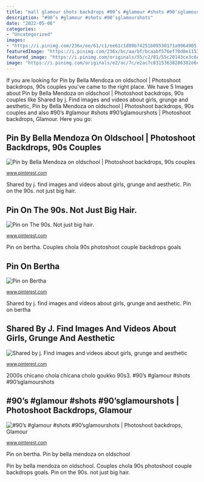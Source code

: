```yaml
---
title: "mall glamour shots backdrops #90’s #glamour #shots #90’sglamourshots"
description: "#90’s #glamour #shots #90’sglamourshots"
date: "2022-05-06"
categories:
- "Uncategorized"
images:
- "https://i.pinimg.com/236x/ee/61/c1/ee61c1d89b74251b09530171a9964905.jpg?nii=t"
featuredImage: "https://i.pinimg.com/236x/bc/aa/bf/bcaabf576ef70d8e1153ee368b8837fe.jpg?nii=t"
featured_image: "https://i.pinimg.com/originals/55/c2/01/55c20143ce3c6e4cbb417ac1852ba6f0.jpg"
image: "https://i.pinimg.com/originals/e2/ac/7c/e2ac7c83153638286382e6cef2f65956.jpg"
---
```


If you are looking for Pin by Bella Mendoza on oldschool | Photoshoot backdrops, 90s couples you've came to the right place. We have 5 Images about Pin by Bella Mendoza on oldschool | Photoshoot backdrops, 90s couples like Shared by j. Find images and videos about girls, grunge and aesthetic, Pin by Bella Mendoza on oldschool | Photoshoot backdrops, 90s couples and also #90’s #glamour #shots #90’sglamourshots | Photoshoot backdrops, Glamour. Here you go:

## Pin By Bella Mendoza On Oldschool | Photoshoot Backdrops, 90s Couples

![Pin by Bella Mendoza on oldschool | Photoshoot backdrops, 90s couples](https://i.pinimg.com/originals/e2/ac/7c/e2ac7c83153638286382e6cef2f65956.jpg "#90’s #glamour #shots #90’sglamourshots")

<small>www.pinterest.com</small>

Shared by j. find images and videos about girls, grunge and aesthetic. Pin on the 90s. not just big hair.

## Pin On The 90s. Not Just Big Hair.

![Pin on The 90s. Not just big hair.](https://i.pinimg.com/236x/09/a8/4a/09a84ad23829f52f154020bbcb5d9ae3--cool-hats-glamour-shots.jpg?nii=t "Pin on bertha")

<small>www.pinterest.com</small>

Pin on bertha. Couples chola 90s photoshoot couple backdrops goals

## Pin On Bertha

![Pin on Bertha](https://i.pinimg.com/236x/ee/61/c1/ee61c1d89b74251b09530171a9964905.jpg?nii=t "Couples chola 90s photoshoot couple backdrops goals")

<small>www.pinterest.com</small>

Shared by j. find images and videos about girls, grunge and aesthetic. Pin on bertha

## Shared By J. Find Images And Videos About Girls, Grunge And Aesthetic

![Shared by j. Find images and videos about girls, grunge and aesthetic](https://i.pinimg.com/originals/55/c2/01/55c20143ce3c6e4cbb417ac1852ba6f0.jpg "Pin by bella mendoza on oldschool")

<small>www.pinterest.com</small>

2000s chicano chola chicana cholo goukko 90s3. #90’s #glamour #shots #90’sglamourshots

## #90’s #glamour #shots #90’sglamourshots | Photoshoot Backdrops, Glamour

![#90’s #glamour #shots #90’sglamourshots | Photoshoot backdrops, Glamour](https://i.pinimg.com/236x/bc/aa/bf/bcaabf576ef70d8e1153ee368b8837fe.jpg?nii=t "Couples chola 90s photoshoot couple backdrops goals")

<small>www.pinterest.com</small>

Pin on bertha. Pin by bella mendoza on oldschool

Pin by bella mendoza on oldschool. Couples chola 90s photoshoot couple backdrops goals. Pin on the 90s. not just big hair.

